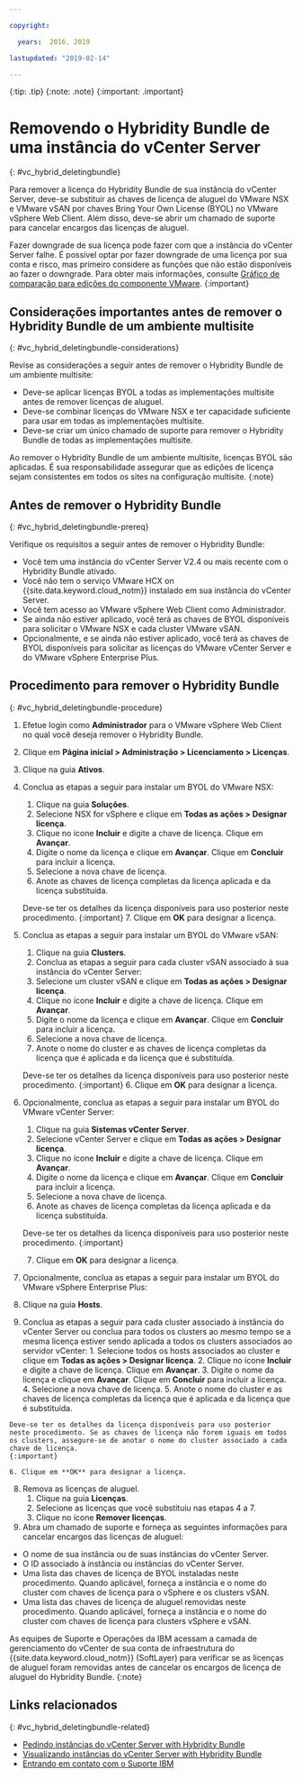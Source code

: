 ```yaml
---

copyright:

  years:  2016, 2019

lastupdated: "2019-02-14"

---
```


{:tip: .tip}
{:note: .note}
{:important: .important}

# Removendo o Hybridity Bundle de uma instância do vCenter Server
{: #vc_hybrid_deletingbundle}

Para remover a licença do Hybridity Bundle de sua instância do vCenter Server, deve-se substituir as chaves de licença de aluguel do VMware NSX e VMware vSAN por chaves Bring Your Own License (BYOL) no VMware vSphere Web Client. Além disso, deve-se abrir um chamado de suporte para cancelar encargos das licenças de aluguel.

Fazer downgrade de sua licença pode fazer com que a instância do vCenter Server falhe. É possível optar por fazer downgrade de uma licença por sua conta e risco, mas primeiro considere as funções que não estão disponíveis ao fazer o downgrade. Para obter mais informações, consulte [Gráfico de comparação para edições do componente VMware](/docs/services/vmwaresolutions/archiref/solution?topic=vmware-solutions-solution-appendix).
{:important}

## Considerações importantes antes de remover o Hybridity Bundle de um ambiente multisite
{: #vc_hybrid_deletingbundle-considerations}

Revise as considerações a seguir antes de remover o Hybridity Bundle de um ambiente multisite:

* Deve-se aplicar licenças BYOL a todas as implementações multisite antes de remover licenças de aluguel.
* Deve-se combinar licenças do VMware NSX e ter capacidade suficiente para usar em todas as implementações multisite.
* Deve-se criar um único chamado de suporte para remover o Hybridity Bundle de todas as implementações multisite.

Ao remover o Hybridity Bundle de um ambiente multisite, licenças BYOL são aplicadas. É sua responsabilidade assegurar que as edições de licença sejam consistentes em todos os sites na configuração multisite.
{:note}

## Antes de remover o Hybridity Bundle
{: #vc_hybrid_deletingbundle-prereq}

Verifique os requisitos a seguir antes de remover o Hybridity Bundle:

* Você tem uma instância do vCenter Server V2.4 ou mais recente com o Hybridity Bundle ativado.
* Você não tem o serviço VMware HCX on {{site.data.keyword.cloud_notm}} instalado em sua instância do vCenter Server.
* Você tem acesso ao VMware vSphere Web Client como Administrador.
* Se ainda não estiver aplicado, você terá as chaves de BYOL disponíveis para solicitar o VMware NSX e cada cluster VMware vSAN.
* Opcionalmente, e se ainda não estiver aplicado, você terá as chaves de BYOL disponíveis para solicitar as licenças do VMware vCenter Server e do VMware vSphere Enterprise Plus.

## Procedimento para remover o Hybridity Bundle
{: #vc_hybrid_deletingbundle-procedure}

1. Efetue login como **Administrador** para o VMware vSphere Web Client no qual você deseja remover o Hybridity Bundle.
2. Clique em **Página inicial > Administração > Licenciamento > Licenças**.
3. Clique na guia **Ativos**.
4. Conclua as etapas a seguir para instalar um BYOL do VMware NSX:
   1. Clique na guia **Soluções**.
   2. Selecione NSX for vSphere e clique em **Todas as ações > Designar licença**.
   3. Clique no ícone **Incluir** e digite a chave de licença. Clique em **Avançar**.
   4. Digite o nome da licença e clique em **Avançar**. Clique em **Concluir** para incluir a licença.
   5. Selecione a nova chave de licença.
   6. Anote as chaves de licença completas da licença aplicada e da licença substituída.

   Deve-se ter os detalhes da licença disponíveis para uso posterior neste procedimento.
   {:important}
   7. Clique em **OK** para designar a licença.
5. Conclua as etapas a seguir para instalar um BYOL do VMware vSAN:
   1. Clique na guia **Clusters**.
   2. Conclua as etapas a seguir para cada cluster vSAN associado à sua instância do vCenter Server:
    1. Selecione um cluster vSAN e clique em **Todas as ações > Designar licença**.
    2. Clique no ícone **Incluir** e digite a chave de licença. Clique em **Avançar**.
    3. Digite o nome da licença e clique em **Avançar**. Clique em **Concluir** para incluir a licença.
    4. Selecione a nova chave de licença.
    5. Anote o nome do cluster e as chaves de licença completas da licença que é aplicada e da licença que é substituída.

    Deve-se ter os detalhes da licença disponíveis para uso posterior neste procedimento.
    {:important}
    6. Clique em **OK** para designar a licença.
6. Opcionalmente, conclua as etapas a seguir para instalar um BYOL do VMware vCenter Server:
   1. Clique na guia **Sistemas vCenter Server**.
   2. Selecione vCenter Server e clique em **Todas as ações > Designar licença**.
   3. Clique no ícone **Incluir** e digite a chave de licença. Clique em **Avançar**.
   4. Digite o nome da licença e clique em **Avançar**. Clique em **Concluir** para incluir a licença.
   5. Selecione a nova chave de licença.
   6. Anote as chaves de licença completas da licença aplicada e da licença substituída.

   Deve-se ter os detalhes da licença disponíveis para uso posterior neste procedimento.
   {:important}

   7. Clique em **OK** para designar a licença.
7. Opcionalmente, conclua as etapas a seguir para instalar um BYOL do VMware vSphere Enterprise Plus:
  1. Clique na guia **Hosts**.
  2. Conclua as etapas a seguir para cada cluster associado à instância do vCenter Server ou conclua para todos os clusters ao mesmo tempo se a mesma licença estiver sendo aplicada a todos os clusters associados ao servidor vCenter:
    1. Selecione todos os hosts associados ao cluster e clique em **Todas as ações > Designar licença**.
    2. Clique no ícone **Incluir** e digite a chave de licença. Clique em **Avançar**.
    3. Digite o nome da licença e clique em **Avançar**. Clique em **Concluir** para incluir a licença.
    4. Selecione a nova chave de licença.
    5. Anote o nome do cluster e as chaves de licença completas da licença que é aplicada e da licença que é substituída.

    Deve-se ter os detalhes da licença disponíveis para uso posterior neste procedimento. Se as chaves de licença não forem iguais em todos os clusters, assegure-se de anotar o nome do cluster associado a cada chave de licença.
    {:important}

    6. Clique em **OK** para designar a licença.
8. Remova as licenças de aluguel.
   1. Clique na guia **Licenças**.
   2. Selecione as licenças que você substituiu nas etapas 4 a 7.
   3. Clique no ícone **Remover licenças**.
9. Abra um chamado de suporte e forneça as seguintes informações para cancelar encargos das licenças de aluguel:
  * O nome de sua instância ou de suas instâncias do vCenter Server.
  * O ID associado à instância ou instâncias do vCenter Server.
  * Uma lista das chaves de licença de BYOL instaladas neste procedimento. Quando aplicável, forneça a instância e o nome do cluster com chaves de licença para o vSphere e os clusters vSAN.
  * Uma lista das chaves de licença de aluguel removidas neste procedimento. Quando aplicável, forneça a instância e o nome do cluster com chaves de licença para clusters vSphere e vSAN.

  As equipes de Suporte e Operações da IBM acessam a camada de gerenciamento do vCenter de sua conta de infraestrutura do {{site.data.keyword.cloud_notm}} (SoftLayer) para verificar se as licenças de aluguel foram removidas antes de cancelar os encargos de licença de aluguel do Hybridity Bundle.
  {:note}

## Links relacionados
{: #vc_hybrid_deletingbundle-related}

* [Pedindo instâncias do vCenter Server with Hybridity Bundle](/docs/services/vmwaresolutions/vcenter?topic=vmware-solutions-vc_hybrid_orderinginstance)
* [Visualizando instâncias do vCenter Server with Hybridity Bundle](/docs/services/vmwaresolutions/vcenter?topic=vmware-solutions-vc_hybrid_viewinginstances)
* [Entrando em contato com o Suporte IBM](/docs/services/vmwaresolutions/vmonic?topic=vmware-solutions-trbl_support)
